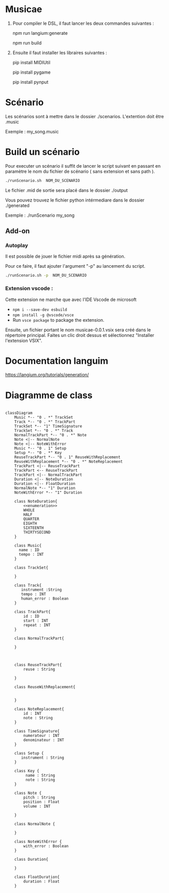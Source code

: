 # Musicae

1) Pour compiler le DSL, il faut lancer les deux  commandes suivantes : 

    npm run langium:generate
   
    npm run build

3) Ensuite il faut installer les libraires  suivantes : 

    pip install MIDIUtil
   
    pip install pygame
   
    pip install pynput

# Scénario

Les scénarios sont à mettre dans le dossier ./scenarios. L'extention doit être .music

Exemple : my_song.music

# Build un scénario 

Pour executer un scénario il suffit de lancer le script suivant en passant en paramètre le nom du fichier de scénario ( sans extension et sans path ). 

``` bash
./runScenario.sh  NOM_DU_SCENARIO
```
Le fichier .mid de sortie sera placé dans le dossier ./output

Vous pouvez trouvez le fichier python intérmediare dans le dossier ./generated 


Exemple : ./runScenario my_song

## Add-on

### Autoplay

Il est possible de jouer le fichier midi après sa génération.

Pour ce faire, il faut ajouter l'argument "-p" au lancement du script.

```bash
./runScenario.sh -p  NOM_DU_SCENARIO
```

### Extension vscode : 

Cette extension ne marche que avec l'IDE Vscode de microsoft

- `npm i --save-dev esbuild`
- `npm install -g @vscode/vsce`
- Run `vsce package` to package the extension.
  
Ensuite, un fichier portant le nom musicae-0.0.1.vsix sera créé dans le répertoire principal. Faites un clic droit dessus et sélectionnez "Installer l'extension VSIX".


# Documentation languim 

https://langium.org/tutorials/generation/


# Diagramme de class

```mermaid

classDiagram
    Music *-- "0 . *" TrackSet
    Track *-- "0 . *" TrackPart
    TrackSet *-- "1" TimeSignature
    TrackSet *-- "0 . *" Track
    NormalTrackPart *-- "0 . *" Note
    Note <|-- NormalNote
    Note <|-- NoteWithError
    Music *-- "0 . 1" Setup
    Setup *-- "0 . *" Key
    ReuseTrackPart *-- "0 . 1" ReuseWithReplacement
    ReuseWithReplacement *-- "0 . *" NoteReplacement
    TrackPart <|-- ReuseTrackPart
    TrackPart <-- ReuseTrackPart
    TrackPart <|-- NormalTrackPart
    Duration <|-- NoteDuration
    Duration <|-- FloatDuration
    NormalNote *-- "1" Duration
    NoteWithError *-- "1" Duration

    class NoteDuration{
        <<enumeration>>
        WHOLE
        HALF
        QUARTER
        EIGHTH
        SIXTEENTH
        THIRTYSECOND
    }

    class Music{
      name : ID
      tempo : INT
    }

    class TrackSet{

    }

    class Track{
       instrument :String
       tempo : INT
       human_error : Boolean
    }

    class TrackPart{
        id : ID
        start : INT
        repeat : INT
    }

    class NormalTrackPart{
        
    }

    

    class ReuseTrackPart{
        reuse : String

    }

    class ReuseWithReplacement{


    }

    class NoteReplacement{
        id : INT
        note : String
    }
    
    class TimeSignature{
        numerateur : INT
        denominateur : INT
    }

    class Setup {
       instrument : String
    }

    class Key {
         name : String
         note : String
    }

    class Note {
        pitch : String
        position : Float
        volume : INT

    }

    class NormalNote {
         
    }

    class NoteWithError {
        with_error : Boolean 
    }

    class Duration{

    }

    class FloatDuration{
        duration : Float 
    }


```

